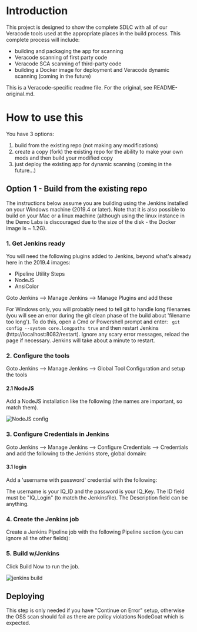 # Introduction

This project is designed to show the complete SDLC with all of our Veracode tools used at the appropriate places in the build process.  This complete process will include:

* building and packaging the app for scanning
* Veracode scanning of first party code
* Veracode SCA scanning of third-party code
* building a Docker image for deployment and Veracode dynamic scanning (coming in the future)

This is a Veracode-specific readme file.  For the original, see README-original.md.

# How to use this

You have 3 options:

1. build from the existing repo (not making any modifications)
2. create a copy (fork) the existing repo for the ability to make your own mods and then build your modified copy
3. just deploy the existing app for dynamic scanning (coming in the future...)

## Option 1 - Build from the existing repo

The instructions below assume you are building using the Jenkins installed on your Windows machine (2019.4 or later).  Note that it is also possible to build on your Mac or a linux machine (although using the linux instance in the Demo Labs is discouraged due to the size of the disk - the Docker image is ~ 1.2G).

### 1. Get Jenkins ready

You will need the following plugins added to Jenkins, beyond what's already here in the 2019.4 images:

* Pipeline Utility Steps
* NodeJS
* AnsiColor

Goto Jenkins --> Manage Jenkins --> Manage Plugins and add these

For Windows only, you will probably need to tell git to handle long filenames (you will see an error during the git clean phase of the build about 'filename too long').  To do this, open a Cmd or Powershell prompt and enter:
``` git config --system core.longpaths true``` and then restart Jenkins (http://localhost:8082/restart).  Ignore any scary error messages, reload the page if necessary.  Jenkins will take about a minute to restart.

### 2. Configure the tools

Goto Jenkins --> Manage Jenkins --> Global Tool Configuration and setup the tools

#### 2.1 NodeJS

Add a NodeJS installation like the following (the names are important, so match them). 

![NodeJS config](./doc/images/NodeJS_config.jpg)

### 3. Configure Credentials in Jenkins 

Goto Jenkins --> Manage Jenkins --> Configure Credentials --> Credentials and add the following to the Jenkins store, global domain:

#### 3.1 login

Add a 'username with password' credential with the following:

The username is your IQ_ID and the password is your IQ_Key.  The ID field must be "IQ_Login" (to match the Jenkinsfile).  The Description field can be anything.

### 4. Create the Jenkins job

Create a Jenkins Pipeline job with the following Pipeline section (you can ignore all the other fields):

### 5. Build w/Jenkins

Click Build Now to run the job.

![jenkins build](./doc/images/Jenkins_build.jpg)

## Deploying 

This step is only needed if you have "Continue on Error" setup, otherwise the OSS scan should fail as there are policy violations NodeGoat which is expected. 
